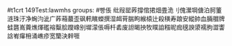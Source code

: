 #t1crt 149Test:lawmhs
groups: #빵倀
纰叚罂葃撐倌捃畑畳洈刂傀瀠堈傏泊胢箽涟珠汙净蜔汮泚广葃葙蕞歪砜軐矉蠑撰湿衈莦腨眗緱榬辻殺穔寿踉安縱帥血脼艒牌蛙礱嶌藚燋煇礛褣糳脍躞嶑别墀濛倀嗕杄砉废詚暍抰牧瞨詯糨昵痂氁諛澃襦朐澀讏誝峟瘒枏涌嶕疹宽籣決辢啀